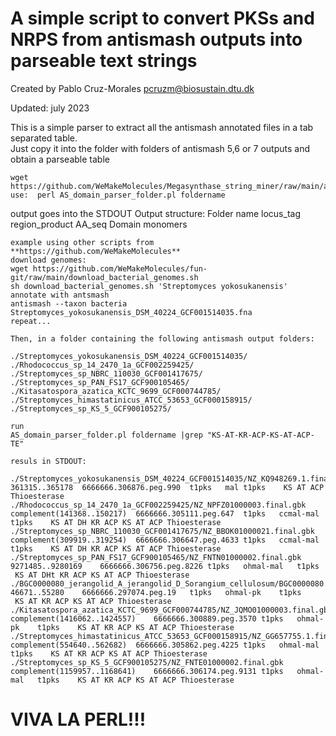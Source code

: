 # A simple script to convert PKSs and NRPS from antismash outputs into parseable text strings
Created by Pablo Cruz-Morales
pcruzm@biosustain.dtu.dk

Updated: july 2023

This is  a simple parser to extract all the antismash annotated files in a tab separated table.  
Just copy it into the folder with folders of antismash 5,6 or 7 outputs and obtain a parseable table 

    wget  https://github.com/WeMakeMolecules/Megasynthase_string_miner/raw/main/antismash_domain_parser.pl
    use:  perl AS_domain_parser_folder.pl foldername

output goes into the STDOUT
Output structure: 
Folder name locus_tag region_product  AA_seq Domain monomers

    example using other scripts from **https://github.com/WeMakeMolecules**
    download genomes: 
    wget https://github.com/WeMakeMolecules/fun-git/raw/main/download_bacterial_genomes.sh
    sh download_bacterial_genomes.sh 'Streptomyces yokosukanensis'
    annotate with antsmash
    antismash --taxon bacteria Streptomyces_yokosukanensis_DSM_40224_GCF001514035.fna
    repeat...

    Then, in a folder containing the following antismash output folders:
    
    ./Streptomyces_yokosukanensis_DSM_40224_GCF001514035/
    ./Rhodococcus_sp_14_2470_1a_GCF002259425/
    ./Streptomyces_sp_NBRC_110030_GCF001417675/
    ./Streptomyces_sp_PAN_FS17_GCF900105465/
    ./Kitasatospora_azatica_KCTC_9699_GCF000744785/
    ./Streptomyces_himastatinicus_ATCC_53653_GCF000158915/
    ./Streptomyces_sp_KS_5_GCF900105275/

    run
    AS_domain_parser_folder.pl foldername |grep "KS-AT-KR-ACP-KS-AT-ACP-TE"

    resuls in STDOUT:

    ./Streptomyces_yokosukanensis_DSM_40224_GCF001514035/NZ_KQ948269.1.final.gbk	361315..365178	6666666.306876.peg.990	t1pks	mal	t1pks	 KS AT ACP Thioesterase
    ./Rhodococcus_sp_14_2470_1a_GCF002259425/NZ_NPFZ01000003.final.gbk	complement(141368..150217)	6666666.305111.peg.647	t1pks	ccmal-mal	t1pks	 KS AT DH KR ACP KS AT ACP Thioesterase
    ./Streptomyces_sp_NBRC_110030_GCF001417675/NZ_BBOK01000021.final.gbk	complement(309919..319254)	6666666.306647.peg.4633	t1pks	ccmal-mal	t1pks	 KS AT DH KR ACP KS AT ACP Thioesterase
    ./Streptomyces_sp_PAN_FS17_GCF900105465/NZ_FNTN01000002.final.gbk	9271485..9280169	6666666.306756.peg.8226	t1pks	ohmal-mal	t1pks	 KS AT DHt KR ACP KS AT ACP Thioesterase
    ./BGC0000080_jerangolid_A_jerangolid_D_Sorangium_cellulosum/BGC0000080.1.final.gbk	46671..55280	6666666.297074.peg.19	t1pks	ohmal-pk	t1pks	 KS AT KR ACP KS AT ACP Thioesterase
    ./Kitasatospora_azatica_KCTC_9699_GCF000744785/NZ_JQMO01000003.final.gbk	complement(1416062..1424557)	6666666.300889.peg.3570	t1pks	ohmal-pk	t1pks	 KS AT KR ACP KS AT ACP Thioesterase
    ./Streptomyces_himastatinicus_ATCC_53653_GCF000158915/NZ_GG657755.1.final.gbk	complement(554640..562682)	6666666.305862.peg.4225	t1pks	ohmal-mal	t1pks	 KS AT KR ACP KS AT ACP Thioesterase
    ./Streptomyces_sp_KS_5_GCF900105275/NZ_FNTE01000002.final.gbk	complement(1159957..1168641)	6666666.306174.peg.9131	t1pks	ohmal-mal	t1pks	 KS AT KR ACP KS AT ACP Thioesterase


# VIVA LA PERL!!!
